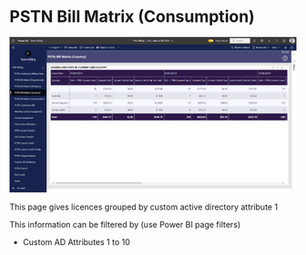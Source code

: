# PSTN Bill Matrix (Consumption)

![Report Image](TeamsBillingYE/TB7729.png)

This page gives licences grouped by custom active directory attribute 1

This information can be filtered by (use Power BI page filters)

- Custom AD Attributes 1 to 10


